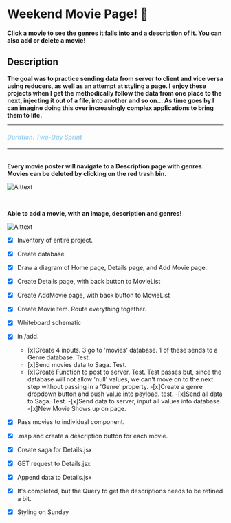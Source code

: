 

# Weekend Movie Page! 🎥 
    
<b>Click a movie to see the genres it falls into and a description of it. You can also add or delete a movie!</b> 

## Description

<b>The goal was to practice sending data from server to client and vice versa using reducers, as well as an attempt at styling a page.  I enjoy these projects when I get the methodically follow the data from one place to the next, injecting it out of a file, into another and so on... As time goes by I can imagine doing this over increasingly complex applications to bring them to life.</b>

---

#### <span style="color: #9ED2F0">_Duration: Two-Day Sprint_</span><br />

---
<br />
<b>Every movie poster will navigate to a Description page with genres. Movies can be deleted by clicking on the red trash bin.</b>
<br />

![Alttext](https://media3.giphy.com/media/MPI1PRc4ySVo6oEKyv/giphy.gif)

<br />

<b>Able to add a movie, with an image, description and genres!</b>

![Alttext](https://media1.giphy.com/media/rIHsGCGtnFmIVcbIGG/giphy.gif)



- [x] Inventory of entire project.
- [x] Create database
- [x] Draw a diagram of Home page, Details page, and Add Movie page.
- [x] Create Details page, with back button to MovieList
- [x] Create AddMovie page, with back button to MovieList
- [x] Create MovieItem. Route everything together.
- [x] Whiteboard schematic
- [x] in /add. 
    - [x]Create 4 inputs. 3 go to 'movies' database. 1 of these sends to a Genre database. Test.
    - [x]Send movies data to Saga. Test.
    - [x]Create Function to post to server. Test. Test passes but, since the database will not allow 'null' values, we can't move on to the next step without passing in a 'Genre' property.
     -[x]Create a genre dropdown button and push value into payload. test.
     -[x]Send all data to Saga. Test.
     -[x]Send data to server, input all values into database.
    -[x]New Movie Shows up on page.

- [x] Pass movies to individual component.
- [x] .map and create a description button for each movie.
- [x] Create saga for Details.jsx
- [x] GET request to Details.jsx
- [x] Append data to Details.jsx
- [x] It's completed, but the Query to get the descriptions needs to be refined a bit.
- [x] Styling on Sunday



